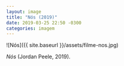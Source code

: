 ```yaml
---
layout: image
title: "Nós (2019)"
date: 2019-03-25 22:50 -0300
categories: imagem
---
```

![Nós]({{ site.baseurl }}/assets/filme-nos.jpg)

_Nós_ (Jordan Peele, 2019).
